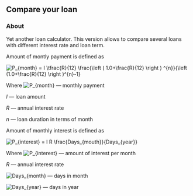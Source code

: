 ## Compare your loan

### About

[//]: # (Это еще одна вариация кредитного калькулятора с возможностью сравнить платежи и переплату для разных процентных ставок и разных сроков.)

Yet another loan calculator. This version allows to compare several loans with different interest rate and loan term.

[//]: # (Сумма ежемесячного платежа определяется по формуле)

Amount of montly payment is defined as

![P_{month} = I \tfrac{R}{12} \frac{\left ( 1.0+\frac{R}{12} \right ) \^{n}}{\left (1.0+\frac{R}{12} \right )^{n}-1}](
https://latex.codecogs.com/gif.latex?P_{month}&space;=&space;I%20\tfrac{R}{12}%20\frac{\left%20(%201.0+\frac{R}{12}%20\right%20)%20^{n}}{\left%20(1.0+\frac{R}{12}%20\right%20)^{n}-1})

[//]: # (Где P_{month} — минимальный ежемесячный платеж
I — сумма кредита
R — годовая процентная ставка
n — строк кредита в месяцах)

Where ![P_{month}](https://latex.codecogs.com/gif.latex?P_{month}) — monthly payment

_I_ — loan amount

_R_ — annual interest rate

_n_ — loan duration in terms of month

[//]: # (Сумма выплат по процентам вычисляется по формуле)

Amount of monthly interest is defined as 

![P_{interest} = I R \frac{Days_{mouth}}{Days_{year}}](https://latex.codecogs.com/gif.latex?P_{interest}&space;=&space;I%20R%20\frac{Days_{mouth}}{Days_{year}})

[//]: # (Где P_{interest} — оплата процентов по кредиту
I — сумма кредита
R — годовая процентная ставка
Days_{mouth} — количество дней в месяце
Days_{year} — количество дней в году)

Where ![P_{interest}](https://latex.codecogs.com/gif.latex?P_{interest}) — amount of interest per month

_R_ — annual interest rate

![Days_{month}](https://latex.codecogs.com/gif.latex?Days_{month}) — days in month

![Days_{year}](https://latex.codecogs.com/gif.latex?Days_{year}) — days in year
